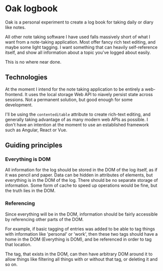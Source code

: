 # Oak logbook

Oak is a personal experiment to create a log book for taking daily or diary like
notes.

All other note taking software I have used falls massively short of what I want
from a note-taking application. Most offer fancy rich text editing, and maybe
some light tagging. I want something that can heavily self-reference itself, and
show all information about a topic you've logged about easily.

This is no where near done.

## Technologies

At the moment I intend for the note taking application to be entirely a
web-frontend. It uses the local storage Web API to niavely persist state across
sessions. Not a permanent solution, but good enough for some development.

I'll be using the `contenteditable` attribute to create rich-text editing, and
generally taking advantage of as many modern web APIs as possible. I don't have
an intention at the moment to use an established framework such as Angular,
React or Vue.

## Guiding principles

### Everything is DOM

All information for the log should be stored in the DOM of the log itself, as if
it was pencil and paper. Data can be hidden in attributes of elements, but
everything is in the DOM of the log. There should be no separate storage of
information. Some form of cache to speed up operations would be fine, but the
truth lies in the DOM.

### Referencing

Since everything will be in the DOM, information should be fairly accessible by
referencing other parts of the DOM.

For example, if basic tagging of entries was added to be able to tag things with
information like 'personal' or 'work', then these two tags should have a home in
the DOM (Everything is DOM), and be referenced in order to tag that location.

The tag, that exists in the DOM, can then have arbitrary DOM around it to allow
things like filtering all things with or without that tag, or deleting it and so
on.
